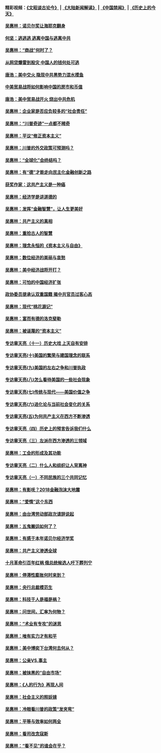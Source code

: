 #### 精彩视频：[《文昭谈古论今》](https://github.com/gfw-breaker/wenzhao/blob/master/README.md?t=01102130) | [《大陆新闻解读》](https://github.com/gfw-breaker/ntdtv-comedy/blob/master/README.md?t=01102130) | [《中国禁闻》](https://github.com/gfw-breaker/ntdtv-news/blob/master/README.md?t=01102130) | [《历史上的今天》](https://github.com/gfw-breaker/today-in-history/blob/master/README.md?t=01102130) 

#### [吴惠林：诺贝尔奖让海耶克翻身](../pages/nsc423/n10890049.md?t=01102130) 

#### [何坚：逃逃逃 逃离中国与逃离中共](../pages/nsc423/n10592891.md?t=01102130) 

#### [吴惠林：“商战”何时了？](../pages/nsc423/n10573558.md?t=01102130) 

#### [从网贷爆雷到股灾 中国人的钱何处可逃](../pages/nsc423/n10572800.md?t=01102130) 

#### [唐浩：美中交火 隐现中共黑势力混水摸鱼](../pages/nsc423/n10544040.md?t=01102130) 

#### [中美贸易战将如何影响中国的房市和币值](../pages/nsc423/n10543697.md?t=01102130) 

#### [唐浩：美中贸易战开火 烧出中共危机](../pages/nsc423/n10540126.md?t=01102130) 

#### [吴惠林：企业家是否应负较多的“社会责任”](../pages/nsc423/n10535022.md?t=01102130) 

#### [吴惠林：“川普奇迹”一点都不稀奇](../pages/nsc423/n10512808.md?t=01102130) 

#### [吴惠林：平议“修正资本主义”](../pages/nsc423/n10495724.md?t=01102130) 

#### [吴惠林：川普的外交政策可预测吗？](../pages/nsc423/n10462387.md?t=01102130) 

#### [吴惠林：“全球化”会终结吗？](../pages/nsc423/n10452838.md?t=01102130) 

#### [吴惠林：有“德”才能走向民主化金融创新之路](../pages/nsc423/n10432292.md?t=01102130) 

#### [获奖作家：这共产主义是一种癌](../pages/nsc423/n10431541.md?t=01102130) 

#### [吴惠林：经济学是讲道德的](../pages/nsc423/n10398014.md?t=01102130) 

#### [吴惠林：发挥“金融智慧”，让人生更美好](../pages/nsc423/n10375019.md?t=01102130) 

#### [吴惠林：共产主义的真相](../pages/nsc423/n10351394.md?t=01102130) 

#### [吴惠林：重拾古人的智慧](../pages/nsc423/n10337691.md?t=01102130) 

#### [吴惠林：理念永恒的《资本主义与自由》](../pages/nsc423/n10316274.md?t=01102130) 

#### [吴惠林：数位经济的美丽与哀愁](../pages/nsc423/n10292946.md?t=01102130) 

#### [吴惠林：美中经济战将开打？](../pages/nsc423/n10258825.md?t=01102130) 

#### [吴惠林：可怕的中国经济扩张](../pages/nsc423/n10219147.md?t=01102130) 

#### [政协委员提承认双重国籍 揭中共官员过客心态](../pages/nsc423/n10208809.md?t=01102130) 

#### [吴惠林：现代“桃花源记”](../pages/nsc423/n10185234.md?t=01102130) 

#### [吴惠林：富而有德的洛克斐勒](../pages/nsc423/n10142264.md?t=01102130) 

#### [吴惠林：被诬蔑的“资本主义”](../pages/nsc423/n10124816.md?t=01102130) 

#### [专访章天亮（十一）历史大戏 上天自有安排](../pages/nsc423/n10094905.md?t=01102130) 

#### [专访章天亮(十)美国的繁荣与建国理念的联系](../pages/nsc423/n10094899.md?t=01102130) 

#### [专访章天亮(九)美国的左右之争和川普执政](../pages/nsc423/n10094889.md?t=01102130) 

#### [专访章天亮(八)怎么看待美国的一些社会现象](../pages/nsc423/n10094857.md?t=01102130) 

#### [专访章天亮(七)传统与现代——美国价值之争](../pages/nsc423/n10093140.md?t=01102130) 

#### [专访章天亮(六)进化论与当前社会变化的关系](../pages/nsc423/n10092036.md?t=01102130) 

#### [专访章天亮(五)为何共产主义在西方不断渗透](../pages/nsc423/n10083620.md?t=01102130) 

#### [专访章天亮（四）历史上的预言告诉我们什么](../pages/nsc423/n10083606.md?t=01102130) 

#### [专访章天亮（三）左派在西方渗透的三领域](../pages/nsc423/n10081115.md?t=01102130) 

#### [吴惠林：工会的形成及其功能](../pages/nsc423/n10080633.md?t=01102130) 

#### [专访章天亮（二）什么人和组织让人背离神](../pages/nsc423/n10076637.md?t=01102130) 

#### [专访章天亮（一）不同民族的三个共同记忆](../pages/nsc423/n10074188.md?t=01102130) 

#### [吴惠林：有影呒？2018金融泡沫大地震](../pages/nsc423/n10040534.md?t=01102130) 

#### [吴惠林：“爱情”这个东西](../pages/nsc423/n10019423.md?t=01102130) 

#### [吴惠林：由台湾劳动部政次请辞说起](../pages/nsc423/n9979679.md?t=01102130) 

#### [吴惠林：五鬼搬运如何了？](../pages/nsc423/n9925338.md?t=01102130) 

#### [吴惠林：有感于本年诺贝尔经济学奖](../pages/nsc423/n9871883.md?t=01102130) 

#### [吴惠林：共产主义渗透全球](../pages/nsc423/n9812748.md?t=01102130) 

#### [十月革命引百年红祸 俄总统候选人吁下葬列宁](../pages/nsc423/n9810182.md?t=01102130) 

#### [吴惠林：停滞性膨胀何时来到？](../pages/nsc423/n9764136.md?t=01102130) 

#### [吴惠林：央行总裁模范生](../pages/nsc423/n9728134.md?t=01102130) 

#### [吴惠林：科技于人是福是祸？](../pages/nsc423/n9672982.md?t=01102130) 

#### [吴惠林：问世间，汇率为何物？](../pages/nsc423/n9621788.md?t=01102130) 

#### [吴惠林：“术业有专攻”的迷思](../pages/nsc423/n9580363.md?t=01102130) 

#### [吴惠林：唯有实力才有和平](../pages/nsc423/n9529599.md?t=01102130) 

#### [吴惠林：美中博奕下台湾何去何从？](../pages/nsc423/n9483598.md?t=01102130) 

#### [吴惠林：公亲VS.事主](../pages/nsc423/n9425637.md?t=01102130) 

#### [吴惠林：被抹黑的“自由市场”](../pages/nsc423/n9351545.md?t=01102130) 

#### [吴惠林：《人的行为》再现人间](../pages/nsc423/n9296339.md?t=01102130) 

#### [吴惠林：社会主义的照妖镜](../pages/nsc423/n9243460.md?t=01102130) 

#### [吴惠林：冷眼看川普的政策“发夹弯”](../pages/nsc423/n9120684.md?t=01102130) 

#### [吴惠林：平等与效率如何两全](../pages/nsc423/n9075430.md?t=01102130) 

#### [吴惠林：看司改念寇斯](../pages/nsc423/n9024915.md?t=01102130) 

#### [吴惠林：“看不见”的谁会在乎？](../pages/nsc423/n8977488.md?t=01102130) 

